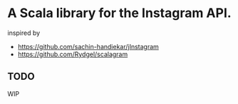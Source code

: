 # A Scala library for the Instagram API.

inspired by

- https://github.com/sachin-handiekar/jInstagram
- https://github.com/Rydgel/scalagram

## TODO

WIP